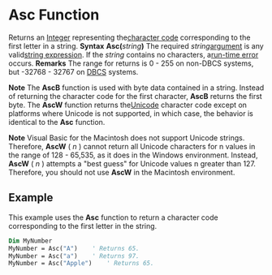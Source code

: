 
# Asc Function



Returns an [Integer](b8bdf64f-5920-1ae9-16d0-b26d09524a30.md) representing the[character code](b8bdf64f-5920-1ae9-16d0-b26d09524a30.md) corresponding to the first letter in a string.
 **Syntax**
 **Asc(**_string_**)**
The required  _string_[argument](b8bdf64f-5920-1ae9-16d0-b26d09524a30.md) is any valid[string expression](b8bdf64f-5920-1ae9-16d0-b26d09524a30.md). If the  _string_ contains no characters, a[run-time error](b8bdf64f-5920-1ae9-16d0-b26d09524a30.md) occurs.
 **Remarks**
The range for returns is 0 - 255 on non-DBCS systems, but -32768 - 32767 on [DBCS](b8bdf64f-5920-1ae9-16d0-b26d09524a30.md) systems.

 **Note**  The  **AscB** function is used with byte data contained in a string. Instead of returning the character code for the first character, **AscB** returns the first byte. The **AscW** function returns the[Unicode](b8bdf64f-5920-1ae9-16d0-b26d09524a30.md) character code except on platforms where Unicode is not supported, in which case, the behavior is identical to the **Asc** function.


 **Note**  Visual Basic for the Macintosh does not support Unicode strings. Therefore,  **AscW** ( _n_ ) cannot return all Unicode characters for n values in the range of 128 - 65,535, as it does in the Windows environment. Instead, **AscW** ( _n_ ) attempts a "best guess" for Unicode values n greater than 127. Therefore, you should not use **AscW** in the Macintosh environment.


## Example

This example uses the  **Asc** function to return a character code corresponding to the first letter in the string.


```vb
Dim MyNumber
MyNumber = Asc("A")    ' Returns 65.
MyNumber = Asc("a")    ' Returns 97.
MyNumber = Asc("Apple")    ' Returns 65.


```

